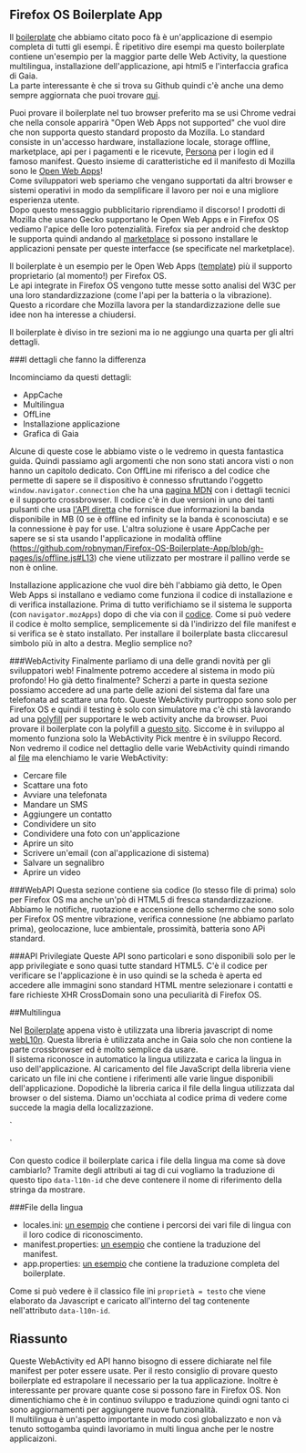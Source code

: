 ## Firefox OS Boilerplate App

Il [boilerplate](https://github.com/robnyman/Firefox-OS-Boilerplate-App) che abbiamo citato poco fà è un'applicazione di esempio completa di tutti gli esempi. È ripetitivo dire esempi ma questo boilerplate contiene un'esempio per la maggior parte delle Web Activity, la questione multilingua, installazione dell'applicazione, api html5 e l'interfaccia grafica di Gaia.  
La parte interessante è che si trova su Github quindi c'è anche una demo sempre aggiornata che puoi trovare [qui](http://robnyman.github.io/Firefox-OS-Boilerplate-App/).  

Puoi provare il boilerplate nel tuo browser preferito ma se usi Chrome vedrai che nella console apparirà "Open Web Apps not supported" che vuol dire che non supporta questo standard proposto da Mozilla. Lo standard consiste in un'accesso hardware, installazione locale, storage offline, marketplace, api per i pagamenti e le ricevute, [Persona](https://developer.mozilla.org/en-US/docs/Mozilla/Persona) per i login ed il famoso manifest. Questo insieme di caratteristiche ed il manifesto di Mozilla sono le [Open Web Apps](https://hacks.mozilla.org/2013/02/getting-started-with-open-web-apps-why-and-how/)!  
Come sviluppatori web speriamo che vengano supportati da altri browser e sistemi operativi in modo da semplificare il lavoro per noi e una migliore esperienza utente.  
Dopo questo messaggio pubblicitario riprendiamo il discorso! 
I prodotti di Mozilla che usano Gecko supportano le Open Web Apps e in Firefox OS vediamo l'apice delle loro potenzialità. Firefox sia per android che desktop le supporta quindi andando al [marketplace](http://marketplace.firefox.com/) si possono installare le applicazioni pensate per queste interfacce (se specificate nel marketplace).  

Il boilerplate è un esempio per le Open Web Apps ([template](https://github.com/mozilla/mortar)) più il supporto proprietario (al momento!) per Firefox OS.  
Le api integrate in Firefox OS vengono tutte messe sotto analisi del W3C per una loro standardizzazione (come l'api per la batteria o la vibrazione). Questo a ricordare che Mozilla lavora per la standardizzazione delle sue idee non ha interesse a chiudersi. 

Il boilerplate è diviso in tre sezioni ma io ne aggiungo una quarta per gli altri dettagli.

###I dettagli che fanno la differenza

Incominciamo da questi dettagli: 

* AppCache
* Multilingua
* OffLine
* Installazione applicazione
* Grafica di Gaia

Alcune di queste cose le abbiamo viste o le vedremo in questa fantastica guida. Quindi passiamo agli argomenti che non sono stati ancora visti o non hanno un capitolo dedicato. 
Con OffLine mi riferisco a del codice che permette di sapere se il dispositivo è connesso sfruttando l'oggetto `window.navigator.connection` che ha una [pagina MDN](http://mdn.beonex.com/en/DOM/window.navigator.connection.html) con i dettagli tecnici e il supporto crossbrowser. 
Il codice c'è in due versioni in uno dei tanti pulsanti che usa [l'API diretta](https://github.com/robnyman/Firefox-OS-Boilerplate-App/blob/gh-pages/js/webapp.js#L312) che fornisce due informazioni la banda disponibile in MB (0  se è offline ed infinity se la banda è sconosciuta) e se la connessione è pay for use. 
L'altra soluzione è usare AppCache per sapere se si sta usando l'applicazione in modalità offline (https://github.com/robnyman/Firefox-OS-Boilerplate-App/blob/gh-pages/js/offline.js#L13) che viene utilizzato per mostrare il pallino verde se non è online.  

Installazione applicazione che vuol dire bèh l'abbiamo già detto, le Open Web Apps si installano e vediamo come funziona il codice di installazione e di verifica installazione. Prima di tutto verifichiamo se il sistema le supporta (con `navigator.mozApps`) dopo di che via con il [codice](https://github.com/robnyman/Firefox-OS-Boilerplate-App/blob/gh-pages/js/base.js#L2). 
Come si può vedere il codice è molto semplice, semplicemente si dà l'indirizzo del file manifest e si verifica se è stato installato. Per installare il boilerplate basta cliccaresul simbolo più in alto a destra. Meglio semplice no?

###WebActivity
Finalmente parliamo di una delle grandi novità per gli sviluppatori web! Finalmente potremo accedere al sistema in modo più profondo! Ho già detto finalmente? 
Scherzi a parte in questa sezione possiamo accedere ad una parte delle azioni del sistema dal fare una telefonata ad scattare una foto. Queste WebActivity purtroppo sono solo per Firefox OS e quindi il testing è solo con simulatore ma c'è chi stà lavorando ad una [polyfill](https://github.com/Mte90/moz-polyfills) per supportare le web activity anche da browser. 
Puoi provare il boilerplate con la polyfill a [questo sito](http://mte90.github.io/moz-polyfills/). Siccome è in sviluppo al momento funziona solo la WebActivity Pick mentre è in sviluppo Record.  
Non vedremo il codice nel dettaglio delle varie WebActivity quindi rimando al [file](https://github.com/robnyman/Firefox-OS-Boilerplate-App/blob/gh-pages/js/webapp.js) ma elenchiamo le varie WebActivity: 

* Cercare file
* Scattare una foto
* Avviare una telefonata
* Mandare un SMS
* Aggiungere un contatto
* Condividere un sito
* Condividere una foto con un'applicazione
* Aprire un sito
* Scrivere un'email (con al'applicazione di sistema)
* Salvare un segnalibro
* Aprire un video

###WebAPI
Questa sezione contiene sia codice (lo stesso file di prima) solo per Firefox OS ma anche un'pò di HTML5 di fresca standardizzazione. Abbiamo le notifiche, ruotazione e accensione dello schermo che sono solo per Firefox OS mentre vibrazione, verifica connessione (ne abbiamo parlato prima), geolocazione, luce ambientale, prossimità, batteria sono APi standard.

###API Privilegiate
Queste API sono particolari e sono disponibili solo per le app privilegiate e sono quasi tutte standard HTML5. 
C'è il codice per verificare se l'applicazione è in uso quindi se la scheda è aperta ed accedere alle immagini sono standard HTML mentre selezionare i contatti e fare richieste XHR CrossDomain sono una peculiarità di Firefox OS.

##Multilingua

Nel [Boilerplate](https://github.com/robnyman/Firefox-OS-Boilerplate-App) appena visto è utilizzata una libreria javascript di nome [webL10n](https://github.com/fabi1cazenave/webL10n/tree/master). Questa libreria è utilizzata anche in Gaia solo che non contiene la parte crossbrowser ed è molto semplice da usare.  
Il sistema riconosce in automatico la lingua utilizzata e carica la lingua in uso dell'applicazione. Al caricamento del file JavaScript della libreria viene caricato un file ini che contiene i riferimenti alle varie lingue disponibili dell'applicazione. Dopodichè la libreria carica il file della lingua utilizzata dal browser o del sistema. Diamo un'occhiata al codice prima di vedere come succede la magia della localizzazione.  

`<link rel="resource" type="application/l10n" href="locales/locales.ini" />
<script type="application/javascript" src="js/l10n.js"></script>`

Con questo codice il boilerplate carica i file della lingua ma come sà dove cambiarlo? Tramite degli attributi ai tag di cui vogliamo la traduzione di questo tipo `data-l10n-id` che deve contenere il nome di riferimento della stringa da mostrare.

###File della lingua

* locales.ini: [un esempio](https://github.com/robnyman/Firefox-OS-Boilerplate-App/blob/gh-pages/locales/locales.ini) che contiene i percorsi dei vari file di lingua con il loro codice di riconoscimento.
* manifest.properties: [un esempio](https://github.com/robnyman/Firefox-OS-Boilerplate-App/blob/gh-pages/locales/en-US/manifest.properties) che contiene la traduzione del manifest.
* app.properties: [un esempio](https://github.com/robnyman/Firefox-OS-Boilerplate-App/blob/gh-pages/locales/en-US/app.properties) che contiene la traduzione completa del boilerplate.

Come si può vedere è il classico file ini `proprietà = testo` che viene elaborato da Javascript e caricato all'interno del tag contenente nell'attributo `data-l10n-id`.

## Riassunto
Queste WebActivity ed API hanno bisogno di essere dichiarate nel file manifest per poter essere usate. 
Per il resto consiglio di provare questo boilerplate ed estrapolare il necessario per la tua applicazione. 
Inoltre è interessante per provare quante cose si possono fare in Firefox OS. 
Non dimentichiamo che è in continuo sviluppo e traduzione quindi ogni tanto ci sono aggiornamenti per aggiungere nuove funzionalità.  
Il multilingua è un'aspetto importante in modo così globalizzato e non và tenuto sottogamba quindi lavoriamo in multi lingua anche per le nostre applicaizoni.
